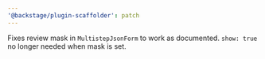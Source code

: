 ```yaml
---
'@backstage/plugin-scaffolder': patch
---
```


Fixes review mask in `MultistepJsonForm` to work as documented. `show: true` no longer needed when mask is set.
